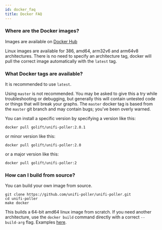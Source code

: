 ```yaml
---
id: docker_faq
title: Docker FAQ
---
```


### Where are the Docker images?

Images are available on [Docker Hub](https://hub.docker.com/r/golift/unifi-poller/tags)

Linux images are available for 386, amd64, arm32v6 and arm64v8 architectures. There is no need to specify an architecture tag, docker will pull the correct image automatically with the `latest` tag.

### What Docker tags are available?

It is recommended to use `latest`.

Using `master` is not recommended. You may be asked to give this a try while troubleshooting or debugging, but generally this will contain untested code or things that will break your graphs. The `master` docker tag is based from the `master` git branch and may contain bugs; you've been overly warned.

You can install a specific version by specifying a version like this:
```
docker pull golift/unifi-poller:2.0.1
```
or minor version like this:
```
docker pull golift/unifi-poller:2.0
```
or a major version like this:
```
docker pull golift/unifi-poller:2
```

### How can I build from source?

You can build your own image from source.
```
git clone https://github.com/unifi-poller/unifi-poller.git
cd unifi-poller
make docker
```

This builds a 64-bit amd64 linux image from scratch. If you need another architecture, use the `docker build` command directly with a correct ``--build-arg`` flag. Examples [here](https://github.com/unifi-poller/unifi-poller/tree/master/init/docker/hooks).
